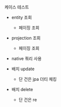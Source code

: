 
케이스 테스트

- entity 조회
	- 페이징 조회


- projection 조회
	- 페이징 조회


- native 쿼리 사용

- 배치 update
	- 단 건은 jpa 더티 체킹
- 배치 delete
	- 단 건은 re